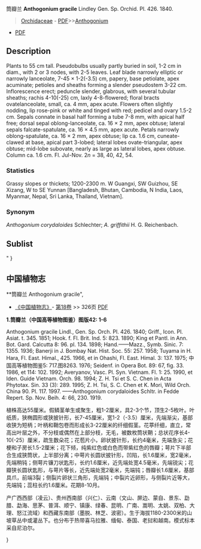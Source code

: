 筒瓣兰 **Anthogonium gracile** Lindley Gen. Sp. Orchid. Pl. 426. 1840.

> [Orchidaceae](http://www.iplant.cn/info/Orchidaceae?t=foc) - [PDF](http://www.iplant.cn/foc/pdf/Orchidaceae.pdf)>>[Anthogonium](http://www.iplant.cn/info/Anthogonium?t=foc)
 - [PDF](http://www.iplant.cn/foc/pdf/Anthogonium.pdf)

## Description

Plants to 55 cm tall. Pseudobulbs usually partly buried in soil, 1-2 cm in diam., with 2 or 3 nodes, with 2-5 leaves. Leaf blade narrowly elliptic or narrowly lanceolate, 7-45 × 1-2(-3.5) cm, papery, base petiolate, apex acuminate; petioles and sheaths forming a slender pseudostem 3-22 cm. Inflorescence erect; peduncle slender, glabrous, with several tubular sheaths; rachis 4-10(-25) cm, laxly 4-8-flowered; floral bracts ovatelanceolate, small, ca. 4 mm, apex acute. Flowers often slightly nodding, lip rose-pink or white and tinged with red; pedicel and ovary 1.5-2 cm. Sepals connate in basal half forming a tube 7-8 mm, with apical half free; dorsal sepal oblong-lanceolate, ca. 16 × 2 mm, apex obtuse; lateral sepals falcate-spatulate, ca. 16 × 4.5 mm, apex acute. Petals narrowly oblong-spatulate, ca. 16 × 2 mm, apex obtuse; lip ca. 1.6 cm, cuneate-clawed at base, apical part 3-lobed; lateral lobes ovate-triangular, apex obtuse; mid-lobe subovate, nearly as large as lateral lobes, apex obtuse. Column ca. 1.6 cm. Fl. Jul-Nov. 2*n* = 38, 40, 42, 54.

### Statistics
Grassy slopes or thickets; 1200-2300 m. W Guangxi, SW Guizhou, SE Xizang, W to SE Yunnan [Bangladesh, Bhutan, Cambodia, N India, Laos, Myanmar, Nepal, Sri Lanka, Thailand, Vietnam].

### Synonym
*Anthogonium corydaloides* Schlechter; *A. griffithii* H. G. Reichenbach.

## Sublist
"
}
## 中国植物志

**筒瓣兰 Anthogonium gracile",

* [《中国植物志》](http://www.iplant.cn/frps)- [第18卷](http://www.iplant.cn/frps/vol/18) >> 326页 [PDF](http://www.iplant.cn/frps/pdf/18/326.pdf)

**1.筒瓣兰（中国高等植物图鉴）图版42: 1-6**

Anthogonium gracile Lindl., Gen. Sp. Orch. Pl. 426. 1840; Griff., Icon. Pl. Asiat. t. 345. 1851; Hook. f. Fl. Brit. Ind. 5: 823. 1890; King et Pantl. in Ann. Bot. Gard. Calcutta 8: 96. pl. 134. 1898; Hand.——Mazz., Symb. Sinic. 7: 1355. 1936; Banerji in J. Bombay Nat. Hist. Soc. 55: 257. 1958; Tuyama in H. Hara, Fl. East. Himal., 425. 1966, et in Ohashi, Fl. East. Himal. 3: 137. 1975; 中国高等植物图鉴5: 717.图8263. 1976; Seidenf. in Opera Bot. 89: 67, fig. 33. 1986, et 114: 102. 1992; Averyanov, Vasc. Pl. Syn. Vietnam. Fl. 1: 25. 1990, et Iden. Guide Vietnam. Orch. 98. 1994; Z. H. Tsi et S. C. Chen in Acta Phytotax. Sin. 33 (3): 289. 1995; Z. H. Tsi, S. C. Chen et K. Mori, Wild Orch. China 90. Pl. 117. 1997. ——Anthogonium corydaloides Schltr. in Fedde Repert. Sp. Nov. Beih. 4: 66, 230. 1919.

植株高达55厘米。假鳞茎单生或聚生，粗1-2厘米，具2-3个节，顶生2-5枚叶。叶纸质，狭椭圆形或狭披针形，长7-45厘米，宽1-2（-3.5）厘米，先端渐尖，基部收狭为短柄；叶柄和鞘包卷而形成长3-22厘米的纤细假茎。花葶纤细，直立，常高出叶层之外，不分枝或偶然在上部分枝，无毛，被数枚筒状鞘；总状花序长4-10(-25）厘米，疏生数朵花；花苞片小，卵状披针形，长约4毫米，先端急尖；花梗和子房长1.5-2厘米；花下倾，纯紫红色或白色而带紫红色的唇瓣；萼片下半部合生成狭筒状，上半部分离；中萼片长圆状披针形，凹陷，长1.6厘米，宽2毫米，先端稍钝；侧萼片镰刀状匙形，长约1.6厘米，近先端处宽4.5毫米，先端锐尖；花瓣狭长圆状匙形，与萼片等长，近先端处宽2毫米，先端钝；唇瓣长1.6厘米，基部具爪，前端3裂；侧裂片卵状三角形，先端钝；中裂片近卵形，与侧裂片近等大，先端钝；蕊柱长约1.6厘米。花期8-10月。

产广西西部（凌云）、贵州西南部（兴仁）、云南（文山、屏边、蒙自、景东、勐腊、勐海、思茅、普洱、顺宁、镇康、绿春、昆明、广南、嵩明、太姚、双柏、大理、怒江流域）和西藏东南部（墨脱、林芝、波密）。生于海拔1180-2300米的山坡草丛中或灌丛下。也分布于热带喜马拉雅、缅甸、泰国、老挝和越南。模式标本采自尼泊尔。

}